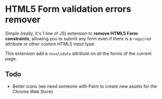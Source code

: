 HTML5 Form validation errors remover
====================================

Simple (really, it's 1 line of JS) extension to **remove HTML5 Form constraints**,
allowing you to submit any form even if there is a `required` attribute or other custom HTML5 input type.

This extension add a `novalidate` attribute on all the forms of the current page.

Todo
----

- Better icons (we need someone with Paint to create new assets for the Chrome Web Store)
